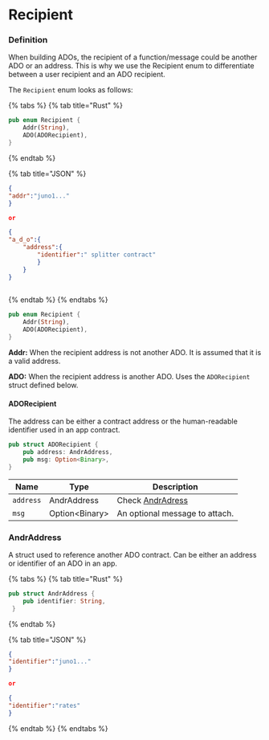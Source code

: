 # Recipient

### Definition

When building ADOs, the recipient of a function/message could be another ADO or an address. This is why we use the Recipient enum to differentiate between a user recipient and an ADO recipient.

The `Recipient` enum looks as follows:&#x20;

{% tabs %}
{% tab title="Rust" %}
```rust
pub enum Recipient {
    Addr(String),
    ADO(ADORecipient),
}
```
{% endtab %}

{% tab title="JSON" %}
```json
{
"addr":"juno1..."
}

or

{
"a_d_o":{
    "address":{
        "identifier":" splitter contract"
        }
    }
}
    
```
{% endtab %}
{% endtabs %}

```rust
pub enum Recipient {
    Addr(String),
    ADO(ADORecipient),
}
```

**Addr:** When the recipient address is not another ADO. It is assumed that it is a valid address.

**ADO:** When the recipient address is another ADO. Uses the `ADORecipient` struct defined below.

#### **ADORecipient**

The address can be either a contract address or the human-readable identifier used in an app contract.

```rust
pub struct ADORecipient {
    pub address: AndrAddress,
    pub msg: Option<Binary>,
}
```

| Name      | Type            | Description                                 |
| --------- | --------------- | ------------------------------------------- |
| `address` | AndrAddress     | Check [AndrAdress](recipient.md#andradress) |
| `msg`     | Option\<Binary> | An optional message to attach.              |

### AndrAddress

A struct used to reference another ADO contract. Can be either an address or identifier of an ADO in an app.

{% tabs %}
{% tab title="Rust" %}
```rust
pub struct AndrAddress {
    pub identifier: String,
 }
```
{% endtab %}

{% tab title="JSON" %}
```json
{
"identifier":"juno1..."
}

or

{
"identifier":"rates"
}
```
{% endtab %}
{% endtabs %}
